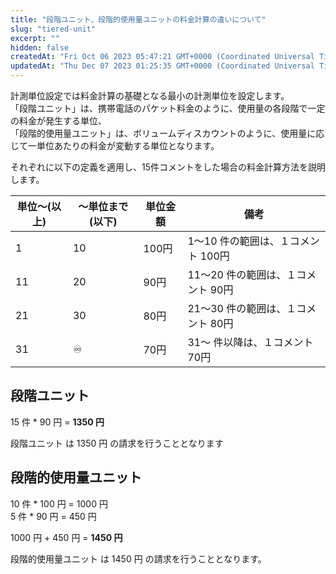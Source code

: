 ```yaml
---
title: "段階ユニット、段階的使用量ユニットの料金計算の違いについて"
slug: "tiered-unit"
excerpt: ""
hidden: false
createdAt: "Fri Oct 06 2023 05:47:21 GMT+0000 (Coordinated Universal Time)"
updatedAt: "Thu Dec 07 2023 01:25:35 GMT+0000 (Coordinated Universal Time)"
---
```

計測単位設定では料金計算の基礎となる最小の計測単位を設定します。  
「段階ユニット」は、携帯電話のパケット料金のように、使用量の各段階で一定の料金が発生する単位、  
「段階的使用量ユニット」は、ボリュームディスカウントのように、使用量に応じて一単位あたりの料金が変動する単位となります。

それぞれに以下の定義を適用し、15件コメントをした場合の料金計算方法を説明します。

| 単位〜(以上) | 〜単位まで(以下) | 単位金額 | 備考                    |
| ------- | --------- | ---- | --------------------- |
| 1       | 10        | 100円 | 1〜10 件の範囲は、１コメント 100円 |
| 11      | 20        | 90円  | 11〜20 件の範囲は、１コメント 90円 |
| 21      | 30        | 80円  | 21〜30 件の範囲は、１コメント 80円 |
| 31      | ♾️        | 70円  | 31〜 件以降は、１コメント 70円    |

## 段階ユニット

15 件 \* 90 円 =  **1350 円**

段階ユニット は 1350 円 の請求を行うこととなります

## 段階的使用量ユニット

10 件 \* 100 円 =  1000 円  
5 件 \*  90 円 =  450 円

1000 円 + 450 円 = **1450 円**

段階的使用量ユニット は 1450 円 の請求を行うこととなります。
